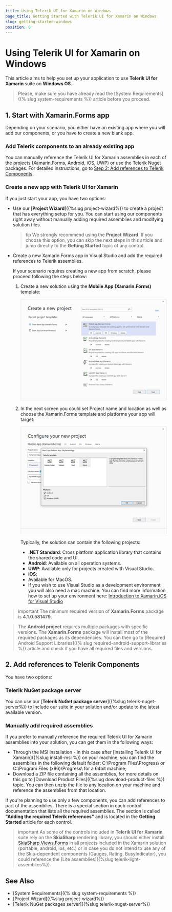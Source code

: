 ```yaml
---
title: Using Telerik UI for Xamarin on Windows
page_title: Getting Started with Telerik UI for Xamarin on Windows
slug: getting-started-windows
position: 0
---
```


# Using Telerik UI for Xamarin on Windows

This article aims to help you set up your application to use **Telerik UI for Xamarin** suite on **Windows OS**.

>Please, make sure you have already read the [System Requirements]({% slug system-requirements %}) article before you proceed.

## 1. Start with Xamarin.Forms app

Depending on your scenario, you either have an existing app where you will add our components, or you have to create a new blank app.
 
### Add Telerik components to an already existing app

You can manually reference the Telerik UI for Xamarin assemblies in each of the projects (Xamarin.Forms, Android, iOS, UWP) or use the Telerik Nuget packages. For detailed instructions, go to [Step 2: Add references to Telerik Components](#2-add-references-to-telerik-components).
 
### Create a new app with Telerik UI for Xamarin

If you just start your app, you have two options:

- Use our [**Project Wizard**]({%slug project-wizard%}) to create a project that has everything setup for you. You can start using our components right away without manually adding required assemblies and modifying solution files.

	>tip We strongly recommend using the **Project Wizard**. If you choose this option, you can skip the next steps in this article and jump directly to the **Getting Started** topic of any control.

- Create a new Xamarin.Forms app in Visual Studio and add the required references to Telerik assemblies.

	If your scenario requires creating a new app from scratch, please proceed following the steps below:

	1. Create a new solution using the **Mobile App (Xamarin.Forms)** template:

		![Create new Xamarin.Forms solution](../images/visual-studio-new-solution.png "Image")

	1. In the next screen you could set Project name and location as well as choose the Xamarin.Forms template and platforms your app will target:

		![Create new Xamarin.Forms solution second screen](../images/visual-studio-new-solution_screen2.png "Image")

		Typically, the solution can contain the following projects:

		* **.NET Standard**: Cross platform application library that contains the shared code and UI.
		* **Android**: Available on all operation systems.
		* **UWP**: Available only for projects created with Visual Studio.
		* **iOS**:
		 * Available for MacOS.
		 * If you wish to use Visual Studio as a development environment you will also need a mac machine. You can find more information how to set up your environment here: [Introduction to Xamarin.iOS for Visual Studio](http://developer.xamarin.com/guides/ios/getting_started/installation/windows/introduction_to_xamarin_ios_for_visual_studio/)

>important The minimum required version of **Xamarin.Forms** package is **4.1.0.581479**.
  
>The **Android project** requires multiple packages with specific versions. The **Xamarin.Forms** package will install most of the required packages as its dependencies. You can then go to [Required Android Support Libraries]({% slug required-android-support-libraries %}) article and check if you have all required files and versions.

## 2. Add references to Telerik Components

You have two options: 

### Telerik NuGet package server

You can use our [**Telerik NuGet package server**]({%slug telerik-nuget-server%}) to include our suite in your solution and/or update to the latest available version.

### Manually add required assemblies

If you prefer to manually reference the required Telerik UI for Xamarin assemblies into your solution, you can get them in the following ways:

* Through the MSI installation - in this case after [installing Telerik UI for Xamarin]({%slug install-msi %}) on your machine, you can find the assemblies in the following default folder: C:\Program Files\Progress\ or C:\Program Files (x86)\Progress\ for a 64bit machine;
* Download a ZIP file containing all the assemblies, for more details on this go to [Download Product Files]({%slug download-product-files %}) topic. You can then unzip the file to any location on your machine and reference the assemblies from that location.

If you're planning to use only a few components, you can add references to part of the assemblies. There is a special section in each control documentation that lists all the required assemblies. The section is called **"Adding the required Telerik references"** and is located in the **Getting Started** article for each control.

>important As some of the controls included in **Telerik UI for Xamarin** suite rely on the **SkiaSharp** rendering library, you should either install [SkiaSharp.Views.Forms](https://www.nuget.org/packages/SkiaSharp.Views.Forms/1.59.0) in all projects included in the Xamarin solution (portable, android, ios, etc.) or in case you do not intend to use any of the Skia-dependent components (Gauges, Rating, BusyIndicator), you could reference the [Lite assemblies]({%slug telerik-light-assemblies%}).

## See Also

- [System Requirements]({% slug system-requirements %})
- [Project Wizard]({%slug project-wizard%})
- [Telerik NuGet packages server]({%slug telerik-nuget-server%})
